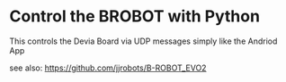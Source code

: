 # Control the BROBOT with Python

This controls the Devia Board via UDP messages simply like the Andriod App




see also: https://github.com/jjrobots/B-ROBOT_EVO2